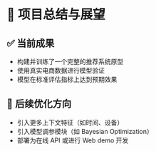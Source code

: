 # 🧾 项目总结与展望

## ✅ 当前成果

- 构建并训练了一个完整的推荐系统原型
- 使用真实电商数据进行模型验证
- 模型在标准评估指标上达到预期效果

## 🚀 后续优化方向

- 引入更多上下文特征（如时间、设备）
- 引入模型调参模块（如 Bayesian Optimization）
- 部署为在线 API 或进行 Web demo 开发